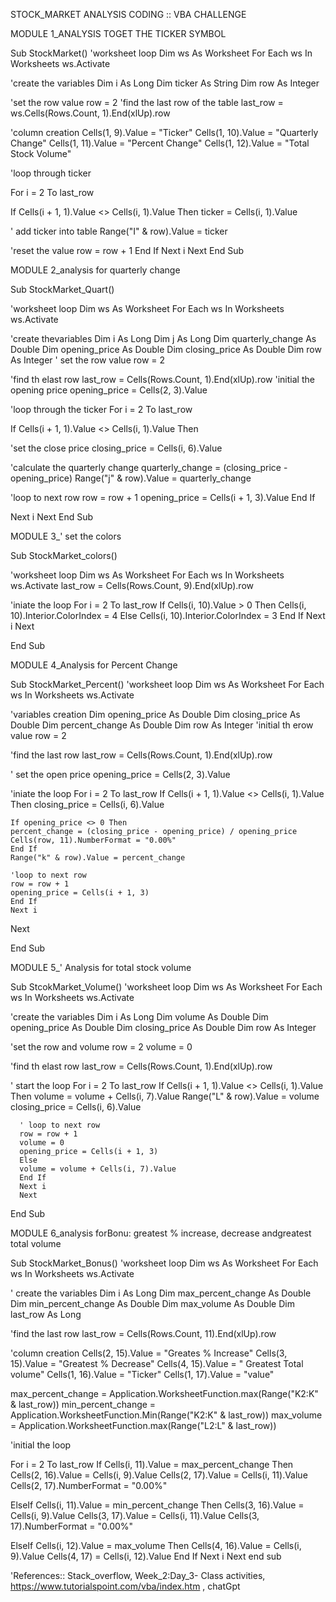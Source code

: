 STOCK_MARKET ANALYSIS CODING :: VBA CHALLENGE

MODULE 1_ANALYSIS TOGET THE TICKER SYMBOL

    
Sub StockMarket()
'worksheet loop
Dim ws As Worksheet
For Each ws In Worksheets
ws.Activate


'create the variables
Dim i As Long
Dim ticker As String
Dim row As Integer

'set the row value
row = 2
 'find the last row of the table
 last_row = ws.Cells(Rows.Count, 1).End(xlUp).row
 
 'column creation
 Cells(1, 9).Value = "Ticker"
 Cells(1, 10).Value = "Quarterly Change"
 Cells(1, 11).Value = "Percent Change"
 Cells(1, 12).Value = "Total Stock Volume"
 
 'loop through ticker
 
 For i = 2 To last_row
 
 If Cells(i + 1, 1).Value <> Cells(i, 1).Value Then
 ticker = Cells(i, 1).Value
 
 ' add ticker into table
   Range("I" & row).Value = ticker
 
 'reset the value
 row = row + 1
 End If
 Next i
 Next
End Sub


MODULE 2_analysis for quarterly change

Sub StockMarket_Quart()

'worksheet loop
Dim ws As Worksheet
For Each ws In Worksheets
ws.Activate

'create thevariables
Dim i As Long
Dim j As Long
Dim quarterly_change As Double
Dim opening_price As Double
Dim closing_price As Double
Dim row As Integer
 ' set the row value
 row = 2
 
 'find th elast row
 last_row = Cells(Rows.Count, 1).End(xlUp).row
  'initial the opening price
  opening_price = Cells(2, 3).Value

   
   'loop through the ticker
   For i = 2 To last_row
     
   If Cells(i + 1, 1).Value <> Cells(i, 1).Value Then
   
   'set the close price
   closing_price = Cells(i, 6).Value
   
   'calculate the quarterly change
   quarterly_change = (closing_price - opening_price)
   Range("j" & row).Value = quarterly_change
   
   'loop to next row
   row = row + 1
   opening_price = Cells(i + 1, 3).Value
   End If
 
   Next i
Next
End Sub



MODULE 3_' set the colors

Sub StockMarket_colors()

'worksheet loop
Dim ws As Worksheet
For Each ws In Worksheets
ws.Activate
last_row = Cells(Rows.Count, 9).End(xlUp).row

'iniate the loop
For i = 2 To last_row
If Cells(i, 10).Value > 0 Then
Cells(i, 10).Interior.ColorIndex = 4
Else
Cells(i, 10).Interior.ColorIndex = 3
End If
Next i
Next

End Sub


MODULE 4_Analysis for Percent Change

Sub StockMarket_Percent()
'worksheet loop
Dim ws As Worksheet
For Each ws In Worksheets
ws.Activate

'variables creation
Dim opening_price As Double
Dim closing_price As Double
Dim percent_change As Double
Dim row As Integer
'initial th erow value
row = 2

'find the last row
last_row = Cells(Rows.Count, 1).End(xlUp).row

' set the open price
opening_price = Cells(2, 3).Value

'iniate the loop
For i = 2 To last_row
If Cells(i + 1, 1).Value <> Cells(i, 1).Value Then
closing_price = Cells(i, 6).Value

    If opening_price <> 0 Then
    percent_change = (closing_price - opening_price) / opening_price
    Cells(row, 11).NumberFormat = "0.00%"
    End If
    Range("k" & row).Value = percent_change
    
    'loop to next row
    row = row + 1
    opening_price = Cells(i + 1, 3)
    End If
    Next i
Next

End Sub


MODULE 5_' Analysis for total stock volume

 Sub StcokMarket_Volume()
 'worksheet loop
Dim ws As Worksheet
For Each ws In Worksheets
ws.Activate

'create the variables
Dim i As Long
Dim volume  As Double
Dim opening_price As Double
Dim closing_price As Double
Dim row As Integer
  
  'set the row and volume
  row = 2
  volume = 0
  
  'find th elast row
  last_row = Cells(Rows.Count, 1).End(xlUp).row
  
  ' start the loop
  For i = 2 To last_row
      If Cells(i + 1, 1).Value <> Cells(i, 1).Value Then
      volume = volume + Cells(i, 7).Value
      Range("L" & row).Value = volume
      closing_price = Cells(i, 6).Value
      
      ' loop to next row
      row = row + 1
      volume = 0
      opening_price = Cells(i + 1, 3)
      Else
      volume = volume + Cells(i, 7).Value
      End If
      Next i
      Next
    
      
 End Sub


MODULE 6_analysis forBonu: greatest % increase, decrease andgreatest total volume

Sub StockMarket_Bonus()
  'worksheet loop
Dim ws As Worksheet
For Each ws In Worksheets
ws.Activate

' create the variables
Dim i As Long
Dim max_percent_change As Double
Dim min_percent_change As Double
Dim max_volume As Double
Dim last_row As Long

'find the last row
last_row = Cells(Rows.Count, 11).End(xlUp).row

'column creation
Cells(2, 15).Value = "Greates % Increase"
Cells(3, 15).Value = "Greatest % Decrease"
Cells(4, 15).Value = " Greatest Total volume"
Cells(1, 16).Value = "Ticker"
Cells(1, 17).Value = "value"

max_percent_change = Application.WorksheetFunction.max(Range("K2:K" & last_row))
min_percent_change = Application.WorksheetFunction.Min(Range("K2:K" & last_row))
max_volume = Application.WorksheetFunction.max(Range("L2:L" & last_row))

'initial the loop

For i = 2 To last_row
If Cells(i, 11).Value = max_percent_change Then
Cells(2, 16).Value = Cells(i, 9).Value
Cells(2, 17).Value = Cells(i, 11).Value
Cells(2, 17).NumberFormat = "0.00%"

ElseIf Cells(i, 11).Value = min_percent_change Then
Cells(3, 16).Value = Cells(i, 9).Value
Cells(3, 17).Value = Cells(i, 11).Value
Cells(3, 17).NumberFormat = "0.00%"

ElseIf Cells(i, 12).Value = max_volume Then
Cells(4, 16).Value = Cells(i, 9).Value
Cells(4, 17) = Cells(i, 12).Value
End If
Next i
Next
end sub

'References:: Stack_overflow, 
Week_2:Day_3- Class activities, 
https://www.tutorialspoint.com/vba/index.htm , 
chatGpt

